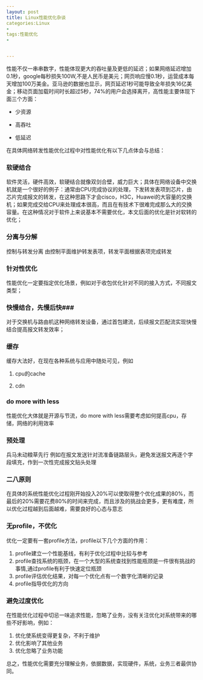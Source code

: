 ```yaml
---
layout: post
title: Linux性能优化杂谈
categories:Linux
- 
tags:性能优化
- 


---
```

性能不仅一串串数字，性能体现更大的吞吐量及更低的延迟；如果网络延迟增加0.1秒，google每秒损失100W,不是人民币是美元；网页响应慢0.1秒，运营成本每天增加100万美金。亚马逊的数据也显示，网页延迟1秒可能导致全年损失16亿美金；移动页面加载时间时长超过5秒，74%的用户会选择离开，高性能主要体现下面三个方面：


- 少资源


- 高吞吐


- 低延迟

在具体网络转发性能优化过程中对性能优化有以下几点体会与总结：

###  软硬结合 ###
软件灵活，硬件高效，软硬结合就像双剑合壁，威力巨大；具体在网络设备中交换机就是一个很好的例子：通常由CPU完成协议的处理，下发转发表项到芯片，由芯片完成报文的转发，在这种思路下才会cisco，H3C，Huawei的大容量的交换机；如果完成交给CPU来处理成本很高，而且在有技术下很难完成那么大的交换容量。在这种情况对于软件上来说基本不需要优化，本文后面的优化是针对软转的优化； 
### 分离与分解 ###
控制与转发分离 由控制平面维护转发表项，转发平面根据表项完成转发
### 针对性优化 ###
性能优化一定要指定优化场景，例如对于收包优化针对不同的接入方式，不同报文类型；
### 快慢结合，先慢后快###
对于交换机与路由机这种网络转发设备，通过首包建流，后续报文匹配流实现快慢结合提高报文转发效率；

### 缓存 ###
缓存大法好，在现在各种系统与应用中随处可见，例如

1. cpu的cache 

2. cdn
### do more with less ###
性能优化大体就是开源与节流，do more with less需要考虑如何提高cpu，存储，网络的利用效率

### 预处理 ###
兵马未动粮草先行 例如在报文发送针对流准备链路层头，避免发送报文再逐个字段填充，作到一次性完成报文贴头处理
### 二八原则 ###
在具体的系统性能优化过程刚开始投入20%可以使取得整个优化成果的80%，而最后的20%需要花费80%的时间来完成，而且涉及的挑战会更多，更有难度，所以优化过程越到后面越难，需要良好的心态与意志
### 无profile，不优化 ###
优化一定要有一套profile方法，profile以下几个方面的作用：

1. profile建立一个性能基线，有利于优化过程中比较与参考
2. profile查找系统的瓶颈，在一个大型的系统查找到性能瓶颈是一件很有挑战的事情,通过profile有利于快速定位瓶颈
3. profile评估优化结果，对每一个优化点有一个数字化清晰的记录
4. profile指导优化的方向
### 避免过度优化 ###
在性能优化过程中切忌一味追求性能，忽略了业务，没有关注优化对系统带来的哪些不好影响，例如：

1. 优化使系统变得更复杂，不利于维护
2. 优化影响了其他业务
3. 优化忽略了业务功能

总之，性能优化需要充分理解业务，依据数据，实现硬件，系统，业务三者最供协同。


